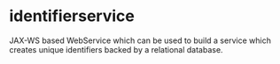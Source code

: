 # identifierservice
JAX-WS based WebService which can be used to build a service which creates unique identifiers backed by a relational database.
